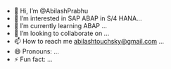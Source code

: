 - 👋 Hi, I’m @AbilashPrabhu
- 👀 I’m interested in SAP ABAP in S/4 HANA...
- 🌱 I’m currently learning ABAP ...
- 💞️ I’m looking to collaborate on ...
- 📫 How to reach me abilashtouchsky@gmail.com ...
- 😄 Pronouns: ...
- ⚡ Fun fact: ...

<!---
AbilashPrabhu/AbilashPrabhu is a ✨ special ✨ repository because its `README.md` (this file) appears on your GitHub profile.
You can click the Preview link to take a look at your changes.
--->
